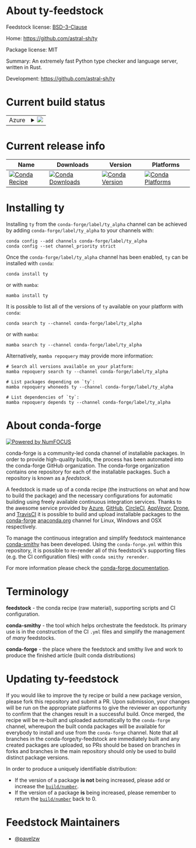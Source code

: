 About ty-feedstock
==================

Feedstock license: [BSD-3-Clause](https://github.com/conda-forge/ty-feedstock/blob/main/LICENSE.txt)

Home: https://github.com/astral-sh/ty

Package license: MIT

Summary: An extremely fast Python type checker and language server, written in Rust.

Development: https://github.com/astral-sh/ty

Current build status
====================


<table>
    
  <tr>
    <td>Azure</td>
    <td>
      <details>
        <summary>
          <a href="https://dev.azure.com/conda-forge/feedstock-builds/_build/latest?definitionId=25599&branchName=main">
            <img src="https://dev.azure.com/conda-forge/feedstock-builds/_apis/build/status/ty-feedstock?branchName=main">
          </a>
        </summary>
        <table>
          <thead><tr><th>Variant</th><th>Status</th></tr></thead>
          <tbody><tr>
              <td>linux_64_channel_sourcesconda-forge</td>
              <td>
                <a href="https://dev.azure.com/conda-forge/feedstock-builds/_build/latest?definitionId=25599&branchName=main">
                  <img src="https://dev.azure.com/conda-forge/feedstock-builds/_apis/build/status/ty-feedstock?branchName=main&jobName=linux&configuration=linux%20linux_64_channel_sourcesconda-forge" alt="variant">
                </a>
              </td>
            </tr><tr>
              <td>linux_64_channel_sourcesconda-forgeconda-forgelabelpython_rc</td>
              <td>
                <a href="https://dev.azure.com/conda-forge/feedstock-builds/_build/latest?definitionId=25599&branchName=main">
                  <img src="https://dev.azure.com/conda-forge/feedstock-builds/_apis/build/status/ty-feedstock?branchName=main&jobName=linux&configuration=linux%20linux_64_channel_sourcesconda-forgeconda-forgelabelpython_rc" alt="variant">
                </a>
              </td>
            </tr><tr>
              <td>linux_aarch64_channel_sourcesconda-forge</td>
              <td>
                <a href="https://dev.azure.com/conda-forge/feedstock-builds/_build/latest?definitionId=25599&branchName=main">
                  <img src="https://dev.azure.com/conda-forge/feedstock-builds/_apis/build/status/ty-feedstock?branchName=main&jobName=linux&configuration=linux%20linux_aarch64_channel_sourcesconda-forge" alt="variant">
                </a>
              </td>
            </tr><tr>
              <td>linux_aarch64_channel_sourcesconda-forgeconda-forgelabelpython_rc</td>
              <td>
                <a href="https://dev.azure.com/conda-forge/feedstock-builds/_build/latest?definitionId=25599&branchName=main">
                  <img src="https://dev.azure.com/conda-forge/feedstock-builds/_apis/build/status/ty-feedstock?branchName=main&jobName=linux&configuration=linux%20linux_aarch64_channel_sourcesconda-forgeconda-forgelabelpython_rc" alt="variant">
                </a>
              </td>
            </tr><tr>
              <td>osx_64_channel_sourcesconda-forge</td>
              <td>
                <a href="https://dev.azure.com/conda-forge/feedstock-builds/_build/latest?definitionId=25599&branchName=main">
                  <img src="https://dev.azure.com/conda-forge/feedstock-builds/_apis/build/status/ty-feedstock?branchName=main&jobName=osx&configuration=osx%20osx_64_channel_sourcesconda-forge" alt="variant">
                </a>
              </td>
            </tr><tr>
              <td>osx_64_channel_sourcesconda-forgeconda-forgelabelpython_rc</td>
              <td>
                <a href="https://dev.azure.com/conda-forge/feedstock-builds/_build/latest?definitionId=25599&branchName=main">
                  <img src="https://dev.azure.com/conda-forge/feedstock-builds/_apis/build/status/ty-feedstock?branchName=main&jobName=osx&configuration=osx%20osx_64_channel_sourcesconda-forgeconda-forgelabelpython_rc" alt="variant">
                </a>
              </td>
            </tr><tr>
              <td>osx_arm64_channel_sourcesconda-forge</td>
              <td>
                <a href="https://dev.azure.com/conda-forge/feedstock-builds/_build/latest?definitionId=25599&branchName=main">
                  <img src="https://dev.azure.com/conda-forge/feedstock-builds/_apis/build/status/ty-feedstock?branchName=main&jobName=osx&configuration=osx%20osx_arm64_channel_sourcesconda-forge" alt="variant">
                </a>
              </td>
            </tr><tr>
              <td>osx_arm64_channel_sourcesconda-forgeconda-forgelabelpython_rc</td>
              <td>
                <a href="https://dev.azure.com/conda-forge/feedstock-builds/_build/latest?definitionId=25599&branchName=main">
                  <img src="https://dev.azure.com/conda-forge/feedstock-builds/_apis/build/status/ty-feedstock?branchName=main&jobName=osx&configuration=osx%20osx_arm64_channel_sourcesconda-forgeconda-forgelabelpython_rc" alt="variant">
                </a>
              </td>
            </tr><tr>
              <td>win_64_channel_sourcesconda-forge</td>
              <td>
                <a href="https://dev.azure.com/conda-forge/feedstock-builds/_build/latest?definitionId=25599&branchName=main">
                  <img src="https://dev.azure.com/conda-forge/feedstock-builds/_apis/build/status/ty-feedstock?branchName=main&jobName=win&configuration=win%20win_64_channel_sourcesconda-forge" alt="variant">
                </a>
              </td>
            </tr><tr>
              <td>win_64_channel_sourcesconda-forgeconda-forgelabelpython_rc</td>
              <td>
                <a href="https://dev.azure.com/conda-forge/feedstock-builds/_build/latest?definitionId=25599&branchName=main">
                  <img src="https://dev.azure.com/conda-forge/feedstock-builds/_apis/build/status/ty-feedstock?branchName=main&jobName=win&configuration=win%20win_64_channel_sourcesconda-forgeconda-forgelabelpython_rc" alt="variant">
                </a>
              </td>
            </tr>
          </tbody>
        </table>
      </details>
    </td>
  </tr>
</table>

Current release info
====================

| Name | Downloads | Version | Platforms |
| --- | --- | --- | --- |
| [![Conda Recipe](https://img.shields.io/badge/recipe-ty-green.svg)](https://anaconda.org/conda-forge/ty) | [![Conda Downloads](https://img.shields.io/conda/dn/conda-forge/ty.svg)](https://anaconda.org/conda-forge/ty) | [![Conda Version](https://img.shields.io/conda/vn/conda-forge/ty.svg)](https://anaconda.org/conda-forge/ty) | [![Conda Platforms](https://img.shields.io/conda/pn/conda-forge/ty.svg)](https://anaconda.org/conda-forge/ty) |

Installing ty
=============

Installing `ty` from the `conda-forge/label/ty_alpha` channel can be achieved by adding `conda-forge/label/ty_alpha` to your channels with:

```
conda config --add channels conda-forge/label/ty_alpha
conda config --set channel_priority strict
```

Once the `conda-forge/label/ty_alpha` channel has been enabled, `ty` can be installed with `conda`:

```
conda install ty
```

or with `mamba`:

```
mamba install ty
```

It is possible to list all of the versions of `ty` available on your platform with `conda`:

```
conda search ty --channel conda-forge/label/ty_alpha
```

or with `mamba`:

```
mamba search ty --channel conda-forge/label/ty_alpha
```

Alternatively, `mamba repoquery` may provide more information:

```
# Search all versions available on your platform:
mamba repoquery search ty --channel conda-forge/label/ty_alpha

# List packages depending on `ty`:
mamba repoquery whoneeds ty --channel conda-forge/label/ty_alpha

# List dependencies of `ty`:
mamba repoquery depends ty --channel conda-forge/label/ty_alpha
```


About conda-forge
=================

[![Powered by
NumFOCUS](https://img.shields.io/badge/powered%20by-NumFOCUS-orange.svg?style=flat&colorA=E1523D&colorB=007D8A)](https://numfocus.org)

conda-forge is a community-led conda channel of installable packages.
In order to provide high-quality builds, the process has been automated into the
conda-forge GitHub organization. The conda-forge organization contains one repository
for each of the installable packages. Such a repository is known as a *feedstock*.

A feedstock is made up of a conda recipe (the instructions on what and how to build
the package) and the necessary configurations for automatic building using freely
available continuous integration services. Thanks to the awesome service provided by
[Azure](https://azure.microsoft.com/en-us/services/devops/), [GitHub](https://github.com/),
[CircleCI](https://circleci.com/), [AppVeyor](https://www.appveyor.com/),
[Drone](https://cloud.drone.io/welcome), and [TravisCI](https://travis-ci.com/)
it is possible to build and upload installable packages to the
[conda-forge](https://anaconda.org/conda-forge) [anaconda.org](https://anaconda.org/)
channel for Linux, Windows and OSX respectively.

To manage the continuous integration and simplify feedstock maintenance
[conda-smithy](https://github.com/conda-forge/conda-smithy) has been developed.
Using the ``conda-forge.yml`` within this repository, it is possible to re-render all of
this feedstock's supporting files (e.g. the CI configuration files) with ``conda smithy rerender``.

For more information please check the [conda-forge documentation](https://conda-forge.org/docs/).

Terminology
===========

**feedstock** - the conda recipe (raw material), supporting scripts and CI configuration.

**conda-smithy** - the tool which helps orchestrate the feedstock.
                   Its primary use is in the construction of the CI ``.yml`` files
                   and simplify the management of *many* feedstocks.

**conda-forge** - the place where the feedstock and smithy live and work to
                  produce the finished article (built conda distributions)


Updating ty-feedstock
=====================

If you would like to improve the ty recipe or build a new
package version, please fork this repository and submit a PR. Upon submission,
your changes will be run on the appropriate platforms to give the reviewer an
opportunity to confirm that the changes result in a successful build. Once
merged, the recipe will be re-built and uploaded automatically to the
`conda-forge` channel, whereupon the built conda packages will be available for
everybody to install and use from the `conda-forge` channel.
Note that all branches in the conda-forge/ty-feedstock are
immediately built and any created packages are uploaded, so PRs should be based
on branches in forks and branches in the main repository should only be used to
build distinct package versions.

In order to produce a uniquely identifiable distribution:
 * If the version of a package **is not** being increased, please add or increase
   the [``build/number``](https://docs.conda.io/projects/conda-build/en/latest/resources/define-metadata.html#build-number-and-string).
 * If the version of a package **is** being increased, please remember to return
   the [``build/number``](https://docs.conda.io/projects/conda-build/en/latest/resources/define-metadata.html#build-number-and-string)
   back to 0.

Feedstock Maintainers
=====================

* [@pavelzw](https://github.com/pavelzw/)

